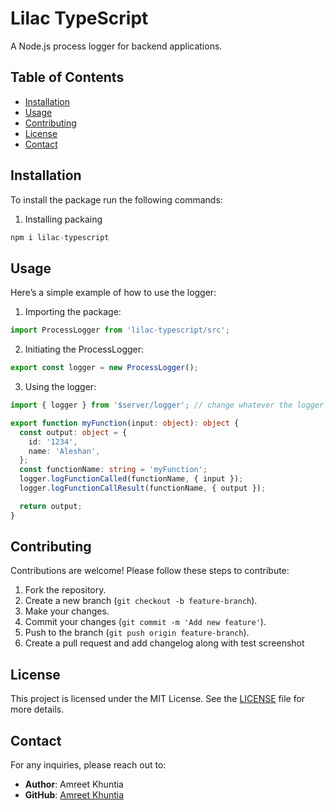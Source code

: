 # Lilac TypeScript

A Node.js process logger for backend applications.

## Table of Contents

- [Installation](#installation)
- [Usage](#usage)
- [Contributing](#contributing)
- [License](#license)
- [Contact](#contact)

## Installation

To install the package run the following commands:

1. Installing packaing

```typescript
npm i lilac-typescript
```

## Usage

Here’s a simple example of how to use the logger:

1. Importing the package:

```typescript
import ProcessLogger from 'lilac-typescript/src';
```

2. Initiating the ProcessLogger:

```typescript
export const logger = new ProcessLogger();
```

3. Using the logger:

```typescript
import { logger } from '$server/logger'; // change whatever the logger path is

export function myFunction(input: object): object {
  const output: object = {
    id: '1234',
    name: 'Aleshan',
  };
  const functionName: string = 'myFunction';
  logger.logFunctionCalled(functionName, { input });
  logger.logFunctionCallResult(functionName, { output });

  return output;
}
```

## Contributing

Contributions are welcome! Please follow these steps to contribute:

1. Fork the repository.
2. Create a new branch (`git checkout -b feature-branch`).
3. Make your changes.
4. Commit your changes (`git commit -m 'Add new feature'`).
5. Push to the branch (`git push origin feature-branch`).
6. Create a pull request and add changelog along with test screenshot

## License

This project is licensed under the MIT License. See the [LICENSE](LICENSE) file for more details.

## Contact

For any inquiries, please reach out to:

- **Author**: Amreet Khuntia
- **GitHub**: [Amreet Khuntia](https://github.com/AmreetKumarkhuntia)
